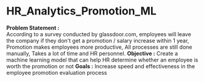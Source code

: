 # HR_Analytics_Promotion_ML
**Problem Statement :**  
According to a survey conducted by glassdoor.com, employees will leave the company if they don't get a promotion / salary increase within 1 year, 
Promotion makes employees more productive, 
All processes are still done manually,
Takes a lot of time and HR personnel.
**Objective :**
Create a machine learning model that can help HR determine whether an employee is worth the promotion or not
**Goals :** 
Increase speed and effectiveness in the employee promotion evaluation process


